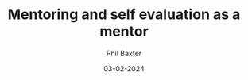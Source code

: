 ---
layout: post

title: "Mentoring and self evaluation as a mentor"
description: 
summary: Lorem ipsum dolor sit amet, consectetur adipiscing elit, sed do eiusmod tempor incididunt ut labore et dolore magna aliqua. Ut enim ad minim veniam, quis nostrud exercitation ullamco laboris nisi ut aliquip ex ea commodo consequat. Duis aute irure dolor in reprehenderit in voluptate velit esse cillum dolore eu fugiat nulla pariatur.

date: 03-02-2024
comingSoon: true

author: Phil Baxter
role: Lead Developer
bio:
profile:
---